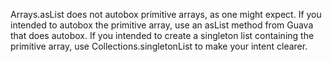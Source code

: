 Arrays.asList does not autobox primitive arrays, as one might expect. If you
intended to autobox the primitive array, use an asList method from Guava that
does autobox. If you intended to create a singleton list containing the
primitive array, use Collections.singletonList to make your intent clearer.
